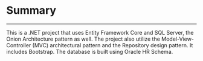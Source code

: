 <html lang="en">
    <head>
        <meta charset="UTF-8" />
        <meta http-equiv="X-UA-Compatible" content="IE=edge" />
        <meta name="viewport" content="width=device-width, initial-scale=1.0" />
        <title>README</title>
    </head>
    <body>
        <h1>Summary</h1>
        <hr />
        <p>
            This is a .NET project that uses Entity Framework Core and SQL
            Server, the Onion Architecture pattern as well. The project also
            utilize the Model-View-Controller (MVC) architectural pattern and
            the Repository design pattern. It includes Bootstrap. The database
            is built using Oracle HR Schema.
        </p>
    </body>
</html>
